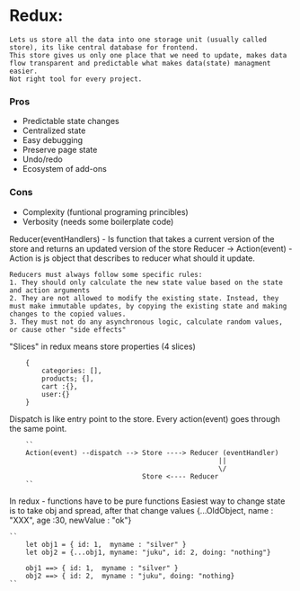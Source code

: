 # Redux: 
    Lets us store all the data into one storage unit (usually called store), its like central database for frontend. 
    This store gives us only one place that we need to update, makes data flow transparent and predictable what makes data(state) managment easier.
    Not right tool for every project.

### Pros
- Predictable state changes
- Centralized state
- Easy debugging
- Preserve page state
- Undo/redo
- Ecosystem of add-ons

### Cons
- Complexity (funtional programing princibles)
- Verbosity (needs some boilerplate code)

Reducer(eventHandlers) - 
    Is function that takes a current version of the store and returns an updated version of the store
Reducer -> Action(event) - 
    Action is js object that describes to reducer what should it update.

    Reducers must always follow some specific rules:
    1. They should only calculate the new state value based on the state and action arguments
    2. They are not allowed to modify the existing state. Instead, they must make immutable updates, by copying the existing state and making changes to the copied values.
    3. They must not do any asynchronous logic, calculate random values, or cause other "side effects"

"Slices" in redux means store properties (4 slices)

```
    {
        categories: [],
        products; {],
        cart :{},
        user:{}
    }
```
Dispatch is like entry point to the store. Every action(event) goes through the same point. 

    	``
    	Action(event) --dispatch --> Store ----> Reducer (eventHandler) 
    	                                                ||
    	                                                \/
    	                             Store <---- Reducer
    	``


In redux - functions have to be pure functions
Easiest way to change state is to take obj and spread, after that change values {...OldObject, name : "XXX", age :30, newValue : "ok"}

    ``  
        let obj1 = { id: 1,  myname : "silver" }
        let obj2 = {...obj1, myname: "juku", id: 2, doing: "nothing"}

        obj1 ==> { id: 1,  myname : "silver" }
        obj2 ==> { id: 2,  myname : "juku", doing: "nothing}
    ``
